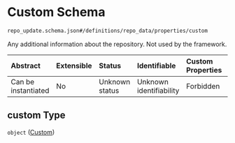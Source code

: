 # Custom Schema

```txt
repo_update.schema.json#/definitions/repo_data/properties/custom
```

Any additional information about the repository. Not used by the framework.

| Abstract            | Extensible | Status         | Identifiable            | Custom Properties | Additional Properties | Access Restrictions | Defined In                                                                        |
| :------------------ | :--------- | :------------- | :---------------------- | :---------------- | :-------------------- | :------------------ | :-------------------------------------------------------------------------------- |
| Can be instantiated | No         | Unknown status | Unknown identifiability | Forbidden         | Allowed               | none                | [repo-update.schema.json*](../out/repo-update.schema.json "open original schema") |

## custom Type

`object` ([Custom](repo-update-definitions-git-repository-properties-custom.md))

